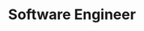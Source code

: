 ---
name: "Kevin Lopez"
title: "Software Engineer"
intro: "Building the Future of IoT, Crafting Immersive Game Experiences, and Developing Intelligent Applications."
profileImage: "/images/portrait.png"
linkedInUrl: "https://linkedin.com/in/kevinxlopez"
githubUrl: "https://github.com/kevlopeztech"
emailAddress: "kevin.lopez.jobs@gmail.com"
---